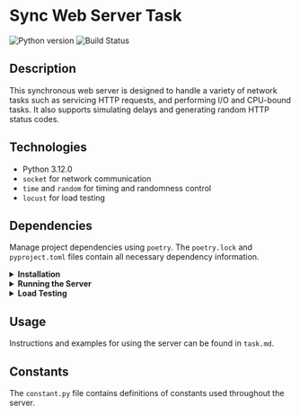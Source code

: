# Sync Web Server Task

![Python version](https://img.shields.io/badge/python-3.12.0-blue.svg)
![Build Status](https://img.shields.io/badge/build-passing-brightgreen.svg)

## Description
This synchronous web server is designed to handle a variety of network tasks such as servicing HTTP requests, and performing I/O and CPU-bound tasks. It also supports simulating delays and generating random HTTP status codes.

## Technologies
- Python 3.12.0
- `socket` for network communication
- `time` and `random` for timing and randomness control
- `locust` for load testing

## Dependencies
Manage project dependencies using `poetry`. The `poetry.lock` and `pyproject.toml` files contain all necessary dependency information.

<details>
<summary><strong>Installation</strong></summary>
<p>

Install `poetry` if it is not already installed:

```
pip install poetry
```

Clone the repository and navigate to its directory:

```sh
git clone https://github.com/dan9Protasenia/Web_server_task
cd Web_server_task
```

Then install the dependencies:

```sh
poetry install
```

</p>
</details>

<details>
<summary><strong>Running the Server</strong></summary>
<p>

To start the server, use the command:

```sh
poetry run python -m src.synс.main
```

</p>
</details>

<details>
<summary><strong>Load Testing</strong></summary>
<p>

For load testing with `locust`, use the `locustfile.py`. Start the tests with the command:

```sh
poetry run locust -f locustfile.py
```
Or, you can activate the virtual environment shell provided by Poetry and run Locust from there:

```sh
poetry shell
locust -f locustfile.py
```
</p>
</details>

## Usage
Instructions and examples for using the server can be found in `task.md`.

## Constants
The `constant.py` file contains definitions of constants used throughout the server.

